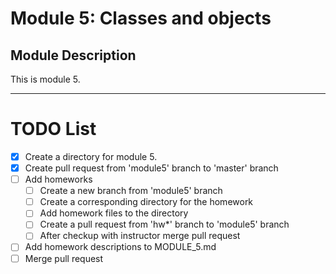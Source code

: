 # Module 5: Classes and objects

## Module Description
This is module 5.


---

# TODO List

- [x] Create a directory for module 5.
- [x] Create pull request from 'module5' branch to 'master' branch
- [ ] Add homeworks
  - [ ] Create a new branch from 'module5' branch
  - [ ] Create a corresponding directory for the homework
  - [ ] Add homework files to the directory
  - [ ] Create a pull request from 'hw*' branch to 'module5' branch
  - [ ] After checkup with instructor merge pull request
- [ ] Add homework descriptions to MODULE_5.md
- [ ] Merge pull request